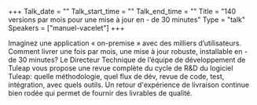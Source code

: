 +++
Talk_date = ""
Talk_start_time = ""
Talk_end_time = ""
Title = "140 versions par mois pour une mise à jour en - de 30 minutes"
Type = "talk"
Speakers = ["manuel-vacelet"]
+++

Imaginez une application « on-premise » avec des milliers d’utilisateurs. Comment livrer une fois par mois, une mise à jour robuste, installable en - de 30 minutes?
Le Directeur Technique de l’équipe de développement de Tuleap vous propose une revue complète du cycle de R&D du logiciel Tuleap: quelle méthodologie, quel flux de dév, revue de code, test, intégration, avec quels outils.
Un retour d'expérience de livraison continue bien rodée qui permet de fournir des livrables de qualité.
